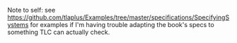 Note to self: see https://github.com/tlaplus/Examples/tree/master/specifications/SpecifyingSystems for examples if I'm having trouble adapting the book's specs to something TLC can actually check.
